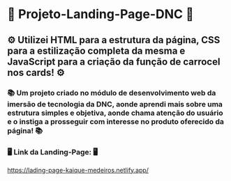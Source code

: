 # 🚀 Projeto-Landing-Page-DNC 🚀

## ⚙️ Utilizei HTML para a estrutura da página, CSS para a estilização completa da mesma e JavaScript para a criação da função de carrocel nos cards! ⚙️

### 📚 Um projeto criado no módulo de desenvolvimento web da imersão de tecnologia da DNC, aonde aprendi mais sobre uma estrutura simples e objetiva, aonde chama atenção do usuário e o instiga a prosseguir com interesse no produto oferecido da página! 📚

### 🖥️ Link da Landing-Page: 🖥️ <br>
https://lading-page-kaique-medeiros.netlify.app/
